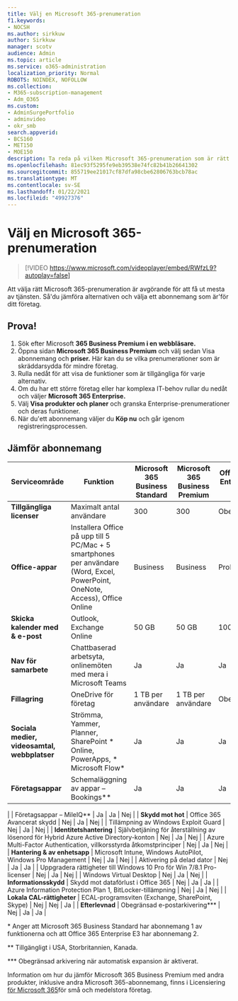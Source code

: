 ```yaml
---
title: Välj en Microsoft 365-prenumeration
f1.keywords:
- NOCSH
ms.author: sirkkuw
author: Sirkkuw
manager: scotv
audience: Admin
ms.topic: article
ms.service: o365-administration
localization_priority: Normal
ROBOTS: NOINDEX, NOFOLLOW
ms.collection:
- M365-subscription-management
- Adm_O365
ms.custom:
- AdminSurgePortfolio
- adminvideo
- okr_smb
search.appverid:
- BCS160
- MET150
- MOE150
description: Ta reda på vilken Microsoft 365-prenumeration som är rätt för din organisation.
ms.openlocfilehash: 81ec93f5295fe9eb39538e74fc82b41b26641302
ms.sourcegitcommit: 855719ee21017cf87dfa98cbe62806763bcb78ac
ms.translationtype: MT
ms.contentlocale: sv-SE
ms.lasthandoff: 01/22/2021
ms.locfileid: "49927376"
---
```

# <a name="choose-a-microsoft-365-subscription"></a>Välj en Microsoft 365-prenumeration

> [!VIDEO https://www.microsoft.com/videoplayer/embed/RWfzL9?autoplay=false]

Att välja rätt Microsoft 365-prenumeration är avgörande för att få ut mesta av tjänsten. Så&#39;du jämföra alternativen och välja ett abonnemang som är&#39;för ditt företag.

## <a name="try-it"></a>Prova!

1. Sök efter Microsoft **365 Business Premium i en webbläsare.**
2. Öppna sidan **Microsoft 365 Business Premium** och välj sedan Visa abonnemang och **priser.** Här kan du se vilka prenumerationer som är skräddarsydda för mindre företag.
3. Rulla nedåt för att visa de funktioner som är tillgängliga för varje alternativ.
4. Om du har ett större företag eller har komplexa IT-behov rullar du nedåt och väljer **Microsoft 365 Enterprise.**
5. Välj  **Visa produkter och planer** och granska Enterprise-prenumerationer och deras funktioner.
6. När du&#39;ett abonnemang väljer du  **Köp nu** och går igenom registreringsprocessen.

## <a name="compare-plans"></a>Jämför abonnemang

| **Serviceområde** | **Funktion** | **Microsoft 365 Business Standard** | **Microsoft 365 Business Premium** | **Office 365 Enterprise E3** |
| --- | --- | --- | --- | --- |
| **Tillgängliga licenser** | Maximalt antal användare | 300 | 300 | Obegränsat |
| **Office-appar** | Installera Office på upp till 5 PC/Mac + 5 smartphones per användare (Word, Excel, PowerPoint, OneNote, Access), Office Online | Business | Business | ProPlus |
| **Skicka kalender med &amp; e-post** | Outlook, Exchange Online | 50 GB | 50 GB | 100 GB |
| **Nav för samarbete** | Chattbaserad arbetsyta, onlinemöten med mera i Microsoft Teams | Ja | Ja | Ja |
| **Fillagring** | OneDrive för företag | 1 TB per användare | 1 TB per användare | Obegränsat |
| **Sociala medier, videosamtal, webbplatser** | Strömma, Yammer, Planner, SharePoint \* Online, PowerApps, \* Microsoft Flow\* | Ja | Ja | Ja |
| **Företagsappar** | Schemaläggning av appar – Bookings\*\* | Ja | Ja | Ja |
|
 | Företagsappar – MileIQ\*\* | Ja | Ja | Nej |
| **Skydd mot hot** | Office 365 Avancerat skydd | Nej | Ja | Nej |
 | Tillämpning av Windows Exploit Guard | Nej | Ja | Nej |
| **Identitetshantering** | Självbetjäning för återställning av lösenord för Hybrid Azure Active Directory-konton | Nej | Ja | Nej |
 | Azure Multi-Factor Authentication, villkorsstyrda åtkomstprinciper | Nej | Ja | Nej |
| **Hantering &amp; av enhetsapp** | Microsoft Intune, Windows AutoPilot, Windows Pro Management | Nej | Ja | Nej |
 | Aktivering på delad dator | Nej | Ja | Ja |
 | Uppgradera rättigheter till Windows 10 Pro för Win 7/8.1 Pro-licenser | Nej | Ja | Nej |
 | Windows Virtual Desktop | Nej | Ja | Nej |
| **Informationsskydd** | Skydd mot dataförlust i Office 365 | Nej | Ja | Ja |
 | Azure Information Protection Plan 1, BitLocker-tillämpning | Nej | Ja | Nej |
| **Lokala CAL-rättigheter** | ECAL-programsviten (Exchange, SharePoint, Skype) | Nej | Nej | Ja |
| **Efterlevnad** | Obegränsad e-postarkivering\*\*\* | Nej | Ja | Ja |

\* Anger att Microsoft 365 Business Standard har abonnemang 1 av funktionerna och att Office 365 Enterprise E3 har abonnemang 2.

\*\* Tillgängligt i USA, Storbritannien, Kanada.

\*\*\* Obegränsad arkivering när automatisk expansion är aktiverat.

Information om hur du jämför Microsoft 365 Business Premium med andra produkter, inklusive andra Microsoft 365-abonnemang, finns i Licensiering [för Microsoft 365](https://docs.microsoft.com/office365/servicedescriptions/microsoft-365-service-descriptions/licensing-microsoft-365-in-smb)för små och medelstora företag.